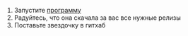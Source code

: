 1. Запустите [программу](https://github.com/cliv-shape/DownloadRelease/releases/latest)
2. Радуйтесь, что она скачала за вас все нужные релизы
3. Поставьте звездочку в гитхаб
